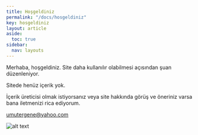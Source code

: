 ```yaml
---
title: Hoşgeldiniz
permalink: "/docs/hosgeldiniz"
key: hosgeldiniz
layout: article
aside:
  toc: true
sidebar:
  nav: layouts
---
```


Merhaba, hoşgeldiniz. Site daha kullanılır olabilmesi açısından şuan düzenleniyor.

Sitede henüz içerik yok.

İçerik üreticisi olmak istiyorsanız veya site hakkında görüş ve öneriniz varsa bana iletmenizi rica ediyorum.

umutergene@yahoo.com

![alt text](https://cloudshiftgroup.com/wp-content/uploads/2017/08/automation.png)